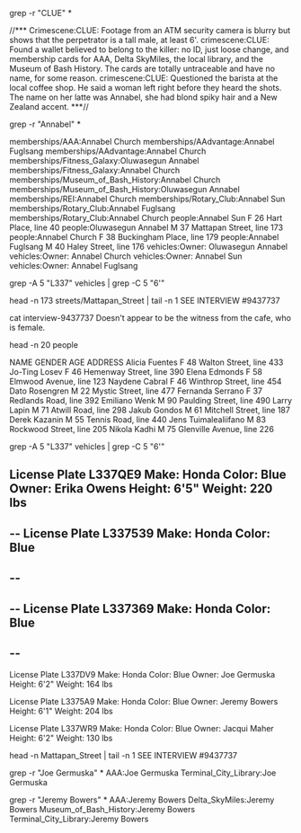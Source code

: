 <!--

Hint 2

-->
grep -r "CLUE" *

//***
Crimescene:CLUE: Footage from an ATM security camera is blurry but shows that the perpetrator is a tall male, at least 6'.
crimescene:CLUE: Found a wallet believed to belong to the killer: no ID, just loose change, and membership cards for AAA, Delta SkyMiles, the local library, and the Museum of Bash History. The cards are totally untraceable and have no name, for some reason.
crimescene:CLUE: Questioned the barista at the local coffee shop. He said a woman left right before they heard the shots. The name on her latte was Annabel, she had blond spiky hair and a New Zealand accent.
***//

<!--
Hint 4
-->

grep -r "Annabel" *

memberships/AAA:Annabel Church
memberships/AAdvantage:Annabel Fuglsang
memberships/AAdvantage:Annabel Church
memberships/Fitness_Galaxy:Oluwasegun Annabel
memberships/Fitness_Galaxy:Annabel Church
memberships/Museum_of_Bash_History:Annabel Church
memberships/Museum_of_Bash_History:Oluwasegun Annabel
memberships/REI:Annabel Church
memberships/Rotary_Club:Annabel Sun
memberships/Rotary_Club:Annabel Fuglsang
memberships/Rotary_Club:Annabel Church
people:Annabel Sun  F 26  Hart Place, line 40
people:Oluwasegun Annabel M 37  Mattapan Street, line 173
people:Annabel Church F 38  Buckingham Place, line 179
people:Annabel Fuglsang M 40  Haley Street, line 176
vehicles:Owner: Oluwasegun Annabel
vehicles:Owner: Annabel Church
vehicles:Owner: Annabel Sun
vehicles:Owner: Annabel Fuglsang

grep -A 5 "L337" vehicles | grep -C 5 "6'"


head -n 173 streets/Mattapan_Street | tail -n 1
SEE INTERVIEW #9437737

<!-- HINT 5 -->
cat interview-9437737
Doesn't appear to be the witness from the cafe, who is female.


<!-- Hint 1
Hint 3

Addreses are in the people file
-->
head -n 20 people



NAME  GENDER  AGE ADDRESS
Alicia Fuentes  F 48  Walton Street, line 433
Jo-Ting Losev F 46  Hemenway Street, line 390
Elena Edmonds F 58  Elmwood Avenue, line 123
Naydene Cabral  F 46  Winthrop Street, line 454
Dato Rosengren  M 22  Mystic Street, line 477
Fernanda Serrano  F 37  Redlands Road, line 392
Emiliano Wenk M 90  Paulding Street, line 490
Larry Lapin M 71  Atwill Road, line 298
Jakub Gondos  M 61  Mitchell Street, line 187
Derek Kazanin M 55  Tennis Road, line 440
Jens Tuimalealiifano  M 83  Rockwood Street, line 205
Nikola Kadhi  M 75  Glenville Avenue, line 226


<!--
Hint 6
Hint 7
-->
grep -A 5 "L337" vehicles | grep -C 5 "6'"


License Plate L337QE9
Make: Honda
Color: Blue
Owner: Erika Owens
Height: 6'5"
Weight: 220 lbs
--

--
License Plate L337539
Make: Honda
Color: Blue
--
--
--

--
License Plate L337369
Make: Honda
Color: Blue
--
--
--
License Plate L337DV9
Make: Honda
Color: Blue
Owner: Joe Germuska
Height: 6'2"
Weight: 164 lbs

License Plate L3375A9
Make: Honda
Color: Blue
Owner: Jeremy Bowers
Height: 6'1"
Weight: 204 lbs

License Plate L337WR9
Make: Honda
Color: Blue
Owner: Jacqui Maher
Height: 6'2"
Weight: 130 lbs


<!--

Hint 5
-->
head -n Mattapan_Street | tail -n 1
SEE INTERVIEW #9437737

<!--
Hint 8
-->

grep -r "Joe Germuska" *
AAA:Joe Germuska
Terminal_City_Library:Joe Germuska

grep -r "Jeremy Bowers" *
AAA:Jeremy Bowers
Delta_SkyMiles:Jeremy Bowers
Museum_of_Bash_History:Jeremy Bowers
Terminal_City_Library:Jeremy Bowers









